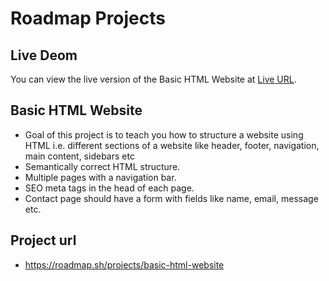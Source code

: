 # Roadmap Projects
## Live Deom

You can view the live version of the  Basic HTML Website at [Live URL](https://alikb14.github.io/Roadmap-projects/Roadmap%20projects/Frontend%20projects/02%20-%20Basic%20HTML%20Website/).

## Basic HTML Website
- Goal of this project is to teach you how to structure a website using HTML i.e. different sections of a website like header, footer, navigation, main content, sidebars etc
- Semantically correct HTML structure.
- Multiple pages with a navigation bar.
- SEO meta tags in the head of each page.
- Contact page should have a form with fields like name, email, message etc.
## Project url
-   https://roadmap.sh/projects/basic-html-website